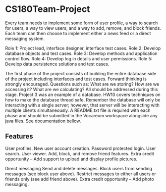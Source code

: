 # CS180Team-Project
Every team needs to implement some form of user profile, a way to search for users, a way to view users, and a way to add, remove, and block friends. Each team can then choose to implement either a news feed or a direct messaging system. 

Role 1: Project lead, interface designer, interface test cases.
Role 2: Develop database objects and test cases.
Role 3: Develop methods and application control flow.
Role 4: Develop log in details and user permissions. 
Role 5: Develop data persistence solutions and test cases. 

The first phase of the project consists of building the entire database side of the project including interfaces and test cases. Forward thinking is strongly encouraged. Questions such as: What are we storing? How are we accessing it? What are we calculating? All should be addressed during this stage. Project 3 was an example of a database. HW10 covers techniques on how to make the database thread safe. Remember the database will only be interacting with a single server; however, that server will be interacting with multiple clients simultaneously. A README.txt file is required with each phase and should be submitted in the Vocareum workspace alongside any java files. See documentation bellow.

## Features
User profiles.
New user account creation.
Password protected login.
User search.
User viewer.
Add, block, and remove friend features.
Extra credit opportunity – Add support to upload and display profile pictures.

Direct messaging
Send and delete messages.
Block users from sending messages (see block user above).
Restrict messages to either all users or friends only (see add friend above).
Extra credit opportunity – Add photo messaging.
